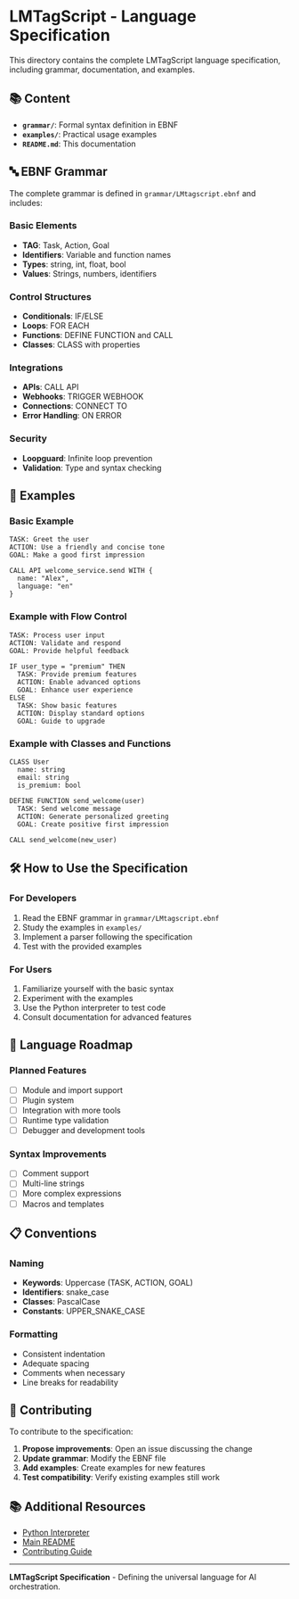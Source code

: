 # LMTagScript - Language Specification

This directory contains the complete LMTagScript language specification, including grammar, documentation, and examples.

## 📚 Content

- **`grammar/`**: Formal syntax definition in EBNF
- **`examples/`**: Practical usage examples
- **`README.md`**: This documentation

## 🔤 EBNF Grammar

The complete grammar is defined in `grammar/LMtagscript.ebnf` and includes:

### Basic Elements
- **TAG**: Task, Action, Goal
- **Identifiers**: Variable and function names
- **Types**: string, int, float, bool
- **Values**: Strings, numbers, identifiers

### Control Structures
- **Conditionals**: IF/ELSE
- **Loops**: FOR EACH
- **Functions**: DEFINE FUNCTION and CALL
- **Classes**: CLASS with properties

### Integrations
- **APIs**: CALL API
- **Webhooks**: TRIGGER WEBHOOK
- **Connections**: CONNECT TO
- **Error Handling**: ON ERROR

### Security
- **Loopguard**: Infinite loop prevention
- **Validation**: Type and syntax checking

## 📖 Examples

### Basic Example
```tagscript
TASK: Greet the user
ACTION: Use a friendly and concise tone
GOAL: Make a good first impression

CALL API welcome_service.send WITH {
  name: "Alex",
  language: "en"
}
```

### Example with Flow Control
```tagscript
TASK: Process user input
ACTION: Validate and respond
GOAL: Provide helpful feedback

IF user_type = "premium" THEN
  TASK: Provide premium features
  ACTION: Enable advanced options
  GOAL: Enhance user experience
ELSE
  TASK: Show basic features
  ACTION: Display standard options
  GOAL: Guide to upgrade
```

### Example with Classes and Functions
```tagscript
CLASS User
  name: string
  email: string
  is_premium: bool

DEFINE FUNCTION send_welcome(user)
  TASK: Send welcome message
  ACTION: Generate personalized greeting
  GOAL: Create positive first impression

CALL send_welcome(new_user)
```

## 🛠️ How to Use the Specification

### For Developers
1. Read the EBNF grammar in `grammar/LMtagscript.ebnf`
2. Study the examples in `examples/`
3. Implement a parser following the specification
4. Test with the provided examples

### For Users
1. Familiarize yourself with the basic syntax
2. Experiment with the examples
3. Use the Python interpreter to test code
4. Consult documentation for advanced features

## 🔮 Language Roadmap

### Planned Features
- [ ] Module and import support
- [ ] Plugin system
- [ ] Integration with more tools
- [ ] Runtime type validation
- [ ] Debugger and development tools

### Syntax Improvements
- [ ] Comment support
- [ ] Multi-line strings
- [ ] More complex expressions
- [ ] Macros and templates

## 📋 Conventions

### Naming
- **Keywords**: Uppercase (TASK, ACTION, GOAL)
- **Identifiers**: snake_case
- **Classes**: PascalCase
- **Constants**: UPPER_SNAKE_CASE

### Formatting
- Consistent indentation
- Adequate spacing
- Comments when necessary
- Line breaks for readability

## 🤝 Contributing

To contribute to the specification:

1. **Propose improvements**: Open an issue discussing the change
2. **Update grammar**: Modify the EBNF file
3. **Add examples**: Create examples for new features
4. **Test compatibility**: Verify existing examples still work

## 📚 Additional Resources

- [Python Interpreter](../lmtagscript_interpreter/)
- [Main README](../../README.md)
- [Contributing Guide](../../CONTRIBUTING.md)

---

**LMTagScript Specification** - Defining the universal language for AI orchestration. 